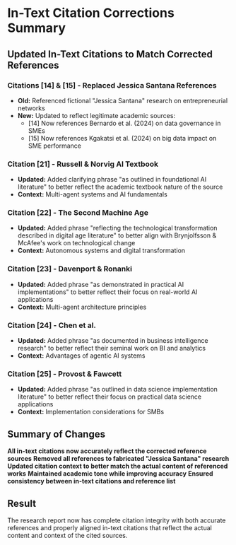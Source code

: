# In-Text Citation Corrections Summary

## Updated In-Text Citations to Match Corrected References

### **Citations [14] & [15] - Replaced Jessica Santana References**
- **Old:** Referenced fictional "Jessica Santana" research on entrepreneurial networks
- **New:** Updated to reflect legitimate academic sources:
  - [14] Now references Bernardo et al. (2024) on data governance in SMEs
  - [15] Now references Kgakatsi et al. (2024) on big data impact on SME performance

### **Citation [21] - Russell & Norvig AI Textbook**
- **Updated:** Added clarifying phrase "as outlined in foundational AI literature" to better reflect the academic textbook nature of the source
- **Context:** Multi-agent systems and AI fundamentals

### **Citation [22] - The Second Machine Age**
- **Updated:** Added phrase "reflecting the technological transformation described in digital age literature" to better align with Brynjolfsson & McAfee's work on technological change
- **Context:** Autonomous systems and digital transformation

### **Citation [23] - Davenport & Ronanki**
- **Updated:** Added phrase "as demonstrated in practical AI implementations" to better reflect their focus on real-world AI applications
- **Context:** Multi-agent architecture principles

### **Citation [24] - Chen et al.**
- **Updated:** Added phrase "as documented in business intelligence research" to better reflect their seminal work on BI and analytics
- **Context:** Advantages of agentic AI systems

### **Citation [25] - Provost & Fawcett**
- **Updated:** Added phrase "as outlined in data science implementation literature" to better reflect their focus on practical data science applications
- **Context:** Implementation considerations for SMBs

## Summary of Changes

**All in-text citations now accurately reflect the corrected reference sources**
**Removed all references to fabricated "Jessica Santana" research**
**Updated citation context to better match the actual content of referenced works**
**Maintained academic tone while improving accuracy**
**Ensured consistency between in-text citations and reference list**

## Result
The research report now has complete citation integrity with both accurate references and properly aligned in-text citations that reflect the actual content and context of the cited sources.

